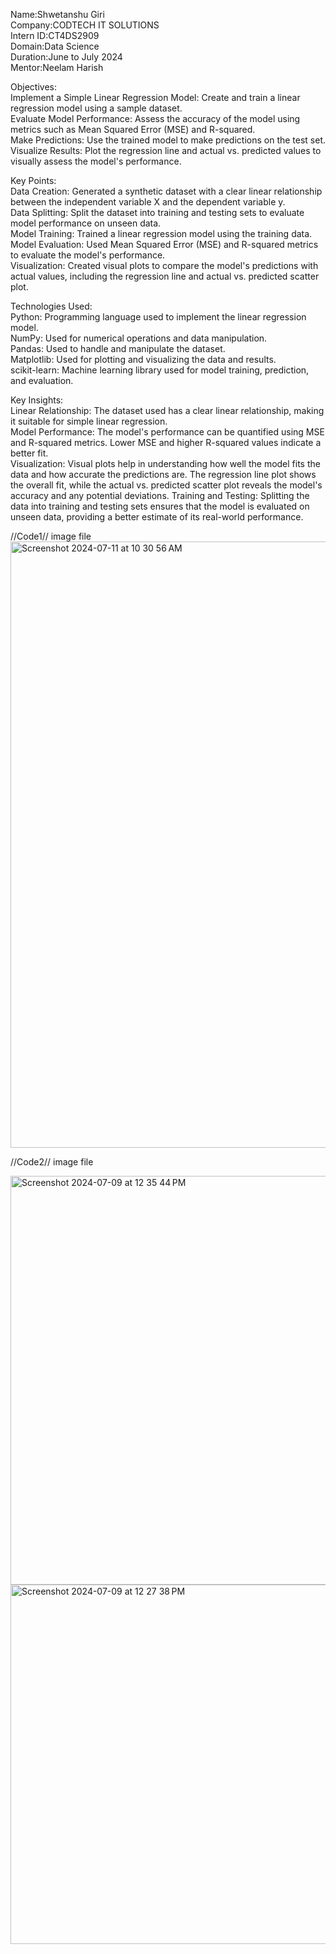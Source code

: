 Name:Shwetanshu Giri      
Company:CODTECH IT SOLUTIONS    
Intern ID:CT4DS2909    
Domain:Data Science     
Duration:June to July 2024     
Mentor:Neelam Harish     

Objectives:    
Implement a Simple Linear Regression Model: Create and train a linear regression model using a sample dataset.    
Evaluate Model Performance: Assess the accuracy of the model using metrics such as Mean Squared Error (MSE) and R-squared.   
Make Predictions: Use the trained model to make predictions on the test set.    
Visualize Results: Plot the regression line and actual vs. predicted values to visually assess the model's performance.   


Key Points:       
Data Creation: Generated a synthetic dataset with a clear linear relationship between the independent variable X and the dependent variable y.   
Data Splitting: Split the dataset into training and testing sets to evaluate model performance on unseen data.     
Model Training: Trained a linear regression model using the training data.       
Model Evaluation: Used Mean Squared Error (MSE) and R-squared metrics to evaluate the model's performance.     
Visualization: Created visual plots to compare the model's predictions with actual values, including the regression line and actual vs. predicted scatter plot.    

Technologies Used:   
Python: Programming language used to implement the linear regression model.      
NumPy: Used for numerical operations and data manipulation.     
Pandas: Used to handle and manipulate the dataset.       
Matplotlib: Used for plotting and visualizing the data and results.    
scikit-learn: Machine learning library used for model training, prediction, and evaluation.     

Key Insights:    
Linear Relationship: The dataset used has a clear linear relationship, making it suitable for simple linear regression.    
Model Performance: The model's performance can be quantified using MSE and R-squared metrics. Lower MSE and higher R-squared values indicate a better fit.     
Visualization: Visual plots help in understanding how well the model fits the data and how accurate the predictions are. The regression line plot shows the overall fit, while the actual vs. predicted scatter plot reveals the model's accuracy and any potential deviations.  Training and Testing: Splitting the data into training and testing sets ensures that the model is evaluated on unseen data, providing a better estimate of its real-world performance.   

//Code1// image file<img width="970" alt="Screenshot 2024-07-11 at 10 30 56 AM" src="https://github.com/shwetanshugiri10/CODTECH-Internship-Task2/assets/149371803/58589084-ac9b-4c62-9bb2-2d5628091af6">


//Code2// image file

<img width="654" alt="Screenshot 2024-07-09 at 12 35 44 PM" src="https://github.com/shwetanshugiri10/CODTECH-Internship-Task2/assets/149371803/42a7d74e-8a2a-4f96-99c8-a2e359ff1294">
<img width="575" alt="Screenshot 2024-07-09 at 12 27 38 PM" src="https://github.com/shwetanshugiri10/CODTECH-Internship-Task2/assets/149371803/e37f4378-e9e3-4b2e-9593-a9282256e700">







